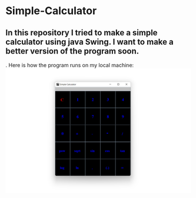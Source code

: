 # Simple-Calculator

## In this repository I tried to make a simple calculator using java Swing. I want to make a better version of the program soon.

. Here is how the program runs on my local machine:
![test image](https://github.com/Eyob14/Simple-Calculator-/blob/main/test.png?raw=true)